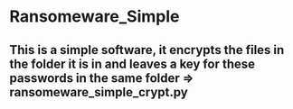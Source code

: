 # Ransomeware_Simple

## This is a simple software, it encrypts the files in the folder it is in and leaves a key for these passwords in the same folder => ransomeware_simple_crypt.py

## 
